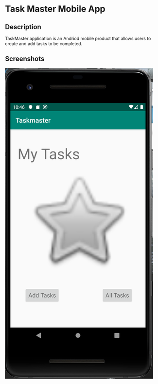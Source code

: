 # Task Master Mobile App

## Description
TaskMaster application is an Andriod mobile product that allows users to create and add tasks to be completed.

## Screenshots
![Home Page of TaskMaster App](https://github.com/micahThor/taskmaster/blob/master/screenshots/Home%20page%20lab%2026.png)

